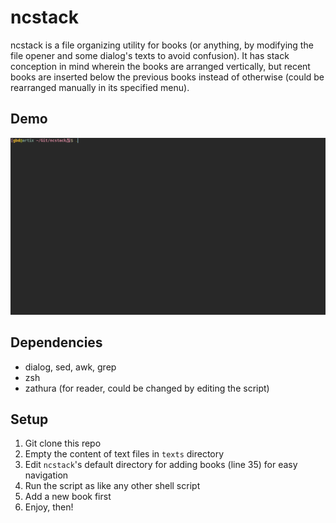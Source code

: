 # ncstack
ncstack is a file organizing utility for books (or anything, by modifying the file opener and some dialog's texts to avoid confusion). It has stack conception in mind wherein the books are arranged vertically, but recent books are inserted below the previous books instead of otherwise (could be rearranged manually in its specified menu).

## Demo
![](demo.gif)

## Dependencies
* dialog, sed, awk, grep
* zsh
* zathura (for reader, could be changed by editing the script)

## Setup
1. Git clone this repo
2. Empty the content of text files in `texts` directory
3. Edit `ncstack`'s default directory for adding books (line 35) for easy navigation
4. Run the script as like any other shell script
5. Add a new book first
6. Enjoy, then!
